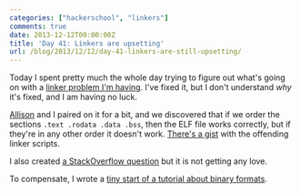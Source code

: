 ```yaml
---
categories: ["hackerschool", "linkers"]
comments: true
date: 2013-12-12T00:00:00Z
title: 'Day 41: Linkers are upsetting'
url: /blog/2013/12/12/day-41-linkers-are-still-upsetting/
---
```


Today I spent pretty much the whole day trying to figure out what's
going on with a
[linker problem I'm having](http://jvns.ca/blog/2013/12/06/day-38-after-7-days/).
I've fixed it, but I don't understand *why* it's fixed, and I am
having no luck.

[Allison](http://akaptur.github.io/) and I paired on it for a bit, and
we discovered that if we order the sections `.text .rodata .data
.bss`, then the ELF file works correctly, but if they're in any other
order it doesn't work.
[There's a gist](https://gist.github.com/jvns/ec07560a4484edd30d70)
with the offending linker scripts.

I also created
[a StackOverflow question](http://stackoverflow.com/questions/20526765/linker-scripts-strategies-for-debugging)
but it is not getting any love. 

To compensate, I wrote a
[tiny start of a tutorial about binary formats](http://gist.io/7923908).
